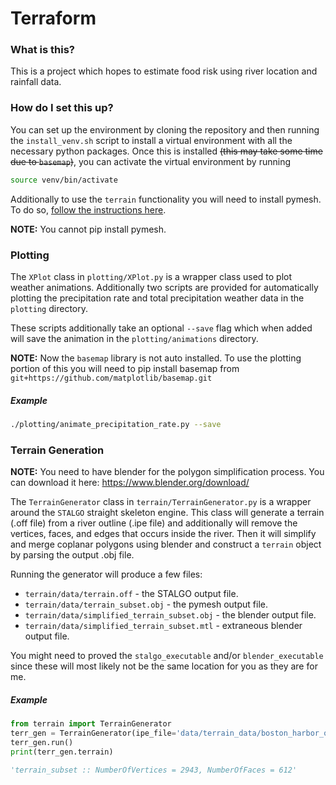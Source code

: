 # Terraform

### What is this?
This is a project which hopes to estimate food risk using river location
    and rainfall data.
    
### How do I set this up?
You can set up the environment by cloning the repository and then running
    the `install_venv.sh` script to install a virtual environment with
    all the necessary python packages.
Once this is installed ~~(this may take some time due to `basemap`)~~, you
    can activate the virtual environment by running
```bash
source venv/bin/activate
```
Additionally to use the `terrain` functionality you will need
    to install pymesh. To do so,
[follow the instructions here](https://pymesh.readthedocs.io/en/latest/installation.html).

**NOTE:** You cannot pip install pymesh.
    

### Plotting
The `XPlot` class in `plotting/XPlot.py` is a wrapper class used to plot
    weather animations. Additionally two scripts are provided for
    automatically plotting the precipitation rate and total precipitation
    weather data in the `plotting` directory.

These scripts additionally take an optional `--save` flag which when
    added will save the animation in the `plotting/animations` directory.

**NOTE:** Now the `basemap` library is not auto installed. To use the plotting
portion of this you will need to pip install basemap from
`git+https://github.com/matplotlib/basemap.git`

##### Example
````bash
./plotting/animate_precipitation_rate.py --save
````

### Terrain Generation
**NOTE:** You need to have blender for the polygon simplification process.
You can download it here: https://www.blender.org/download/

The `TerrainGenerator` class in `terrain/TerrainGenerator.py` is a wrapper
    around the `STALGO` straight skeleton engine. This class will generate a
    terrain (.off file) from a river outline (.ipe file) and additionally will
    remove the vertices, faces, and edges that occurs inside the river. Then
    it will simplify and merge coplanar polygons using blender and construct a 
    `terrain` object by parsing the output .obj file.

Running the generator will produce a few files:
 - `terrain/data/terrain.off`                   - the STALGO output file.
 - `terrain/data/terrain_subset.obj`            - the pymesh output file.
 - `terrain/data/simplified_terrain_subset.obj` - the blender output file.
 - `terrain/data/simplified_terrain_subset.mtl` - extraneous blender output file.

You might need to proved the `stalgo_executable` and/or `blender_executable` since
    these will most likely not be the same location for you as they are for me.

##### Example
```python
from terrain import TerrainGenerator
terr_gen = TerrainGenerator(ipe_file='data/terrain_data/boston_harbor_outline.ipe')
terr_gen.run()
print(terr_gen.terrain)

'terrain_subset :: NumberOfVertices = 2943, NumberOfFaces = 612'
```
